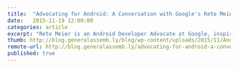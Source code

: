 ```yaml
---
title:  "Advocating for Android: A Conversation with Google's Reto Meier"
date:   2015-11-19 12:00:00
categories: article
excerpt: "Reto Meier is an Android Developer Advocate at Google, inspiring and supporting the Android developer community with training and resources. I sat down with him to talk about his own journey into code, why he chose to focus his career on Android, and where he sees the ecosystem going in the next several years."
thumb: http://blog.generalassemb.ly/blog/wp-content/uploads/2015/11/Android101_DripArt5.jpg
remote-url: http://blog.generalassemb.ly/advocating-for-android-a-conversation-with-googles-reto-meier/
published: true
---
```

